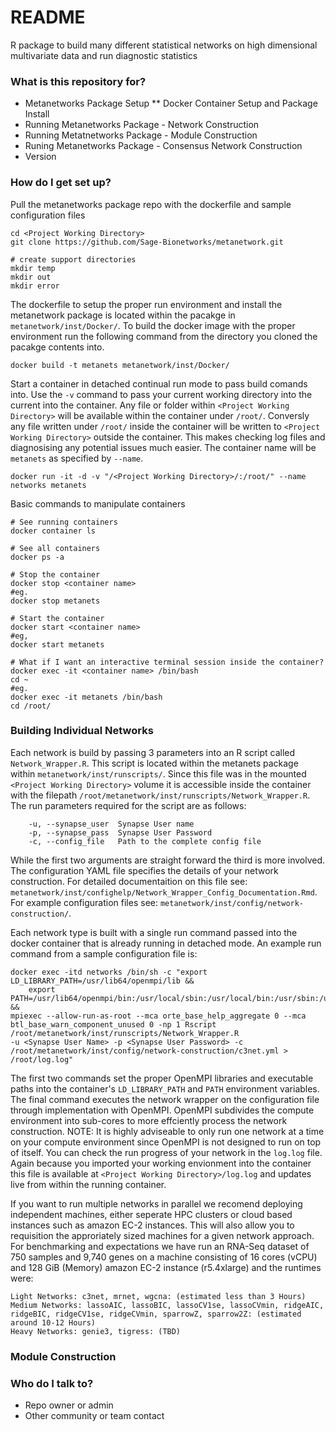 # README

R package to build many different statistical networks on high dimensional multivariate data and run diagnostic statistics

### What is this repository for? 

* Metanetworks Package Setup
** Docker Container Setup and Package Install
* Running Metanetworks Package - Network Construction
* Running Metatnetworks Package - Module Construction
* Runing Metanetworks Package - Consensus Network Construction
* Version

### How do I get set up?

Pull the metanetworks package repo with the dockerfile and sample configuration files

```
cd <Project Working Directory>
git clone https://github.com/Sage-Bionetworks/metanetwork.git

# create support directories 
mkdir temp
mkdir out
mkdir error
```

The dockerfile to setup the proper run environment and install the metanetwork package is located within the pacakge in `metanetwork/inst/Docker/`.
To build the docker image with the proper environment run the following command from the directory you cloned the pacakge contents into.

```
docker build -t metanets metanetwork/inst/Docker/
``` 

Start a container in detached continual run mode to pass build comands into. Use the `-v` command to pass your current working directory
 into the current into the container. Any file or folder within `<Project Working Directory>` will be available within the container under
`/root/`. Conversly any file written under `/root/` inside the container will be written to `<Project Working Directory>` outside the container.
This makes checking log files and diagnosising any potential issues much easier. The container name will be `metanets` as specified by
`--name`. 

```
docker run -it -d -v "/<Project Working Directory>/:/root/" --name networks metanets
```

Basic commands to manipulate containers

```
# See running containers
docker container ls

# See all containers
docker ps -a

# Stop the container
docker stop <container name>
#eg.
docker stop metanets

# Start the container
docker start <container name>
#eg,
docker start metanets

# What if I want an interactive terminal session inside the container?
docker exec -it <container name> /bin/bash
cd ~
#eg.
docker exec -it metanets /bin/bash
cd /root/
```

### Building Individual Networks

Each network is build by passing 3 parameters into an R script called `Network_Wrapper.R`. This script is located within the metanets package within 
`metanetwork/inst/runscripts/`. Since this file was in the mounted `<Project Working Directory>` volume it is accessible inside the container with the filepath 
`/root/metanetwork/inst/runscripts/Network_Wrapper.R`. The run parameters required for the script are as follows: 
``` 
	-u, --synapse_user	Synapse User name
	-p, --synapse_pass	Synapse User Password
	-c, --config_file	Path to the complete config file
```

While the first two arguments are straight forward the third is more involved. The configuration YAML file specifies the details of your network construction. For 
detailed documentaition on this file see: `metanetwork/inst/confighelp/Network_Wrapper_Config_Documentation.Rmd`. For example configuration files see: 
`metanetwork/inst/config/network-construction/`.

Each network type is built with a single run command passed into the docker container that is already running in detached mode. An example run command from
a sample configuration file is:

```
docker exec -itd networks /bin/sh -c "export LD_LIBRARY_PATH=/usr/lib64/openmpi/lib && 
	export PATH=/usr/lib64/openmpi/bin:/usr/local/sbin:/usr/local/bin:/usr/sbin:/usr/bin:/sbin:/bin:/usr/lib64/openmpi/bin && 
mpiexec --allow-run-as-root --mca orte_base_help_aggregate 0 --mca btl_base_warn_component_unused 0 -np 1 Rscript /root/metanetwork/inst/runscripts/Network_Wrapper.R 
-u <Synapse User Name> -p <Synapse User Password> -c /root/metanetwork/inst/config/network-construction/c3net.yml > /root/log.log"
```

The first two commands set the proper OpenMPI libraries and executable paths into the container's `LD_LIBRARY_PATH` and `PATH` environment variables.
The final command executes the network wrapper on the configuration file through implementation with OpenMPI. OpenMPI subdivides the compute environment into sub-cores
to more effciently process the network construction. NOTE: It is highly adviseable to only run one network at a time on your compute environment since OpenMPI is not
designed to run on top of itself. You can check the run progress of your network in the `log.log` file. Again because you imported your working envionment into the
container this file is available at `<Project Working Directory>/log.log` and updates live from within the running container.

If you want to run multiple networks in parallel we recomend deploying independent machines, either seperate HPC clusters or cloud based instances such as amazon EC-2
instances. This will also allow you to requisition the approriately sized machines for a given network approach. For benchmarking and expectations we have run an RNA-Seq dataset
of 750 samples and 9,740 genes on a machine consisting of 16 cores (vCPU) and 128 GiB (Memory) amazon EC-2 instance (r5.4xlarge) and the runtimes were:
```
Light Networks: c3net, mrnet, wgcna: (estimated less than 3 Hours)
Medium Networks: lassoAIC, lassoBIC, lassoCV1se, lassoCVmin, ridgeAIC, ridgeBIC, ridgeCV1se, ridgeCVmin, sparrowZ, sparrow2Z: (estimated around 10-12 Hours)
Heavy Networks: genie3, tigress: (TBD)
``` 

### Module Construction


### Who do I talk to? 

* Repo owner or admin
* Other community or team contact
